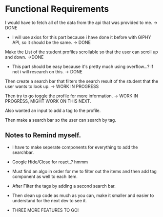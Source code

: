 # Functional Requirements

I would have to fetch all of the data from the api that was provided to me. -> DONE

- I will use axios for this part because i have done it before with GIPHY API, so it should be the same. -> DONE

Make the List of the student profiles scrollable so that the user can scroll up and down. ->DONE

- This part should be easy because it's pretty much using overflow...? if not i will research on this. -> DONE

Then create a search bar that filters the search result of the student that the user wants to look up. -> WORK IN PROGRESS

Then try to go toggle the profile for more information. -> WORK IN PROGRESS, MIGHT WORK ON THIS NEXT.

Also wanted an input to add a tag to the profile.

Then make a search bar so the user can search by tag.

## Notes to Remind myself.

- I have to make seperate components for everything to add the searchbar.

- Google Hide/Close for react..? hmmm

- Must find an algo in order for me to filter out the items and then add tag component as well to each item.

- After Filter the tags by adding a second search bar.

- Then clean up code as much as you can, make it smaller and easier to understand for the next dev to see it.

- THREE MORE FEATURES TO GO!
